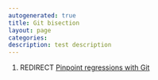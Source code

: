 ```yaml
---
autogenerated: true
title: Git bisection
layout: page
categories: 
description: test description
---
```


1.  REDIRECT [Pinpoint regressions with Git](Pinpoint_regressions_with_Git)

